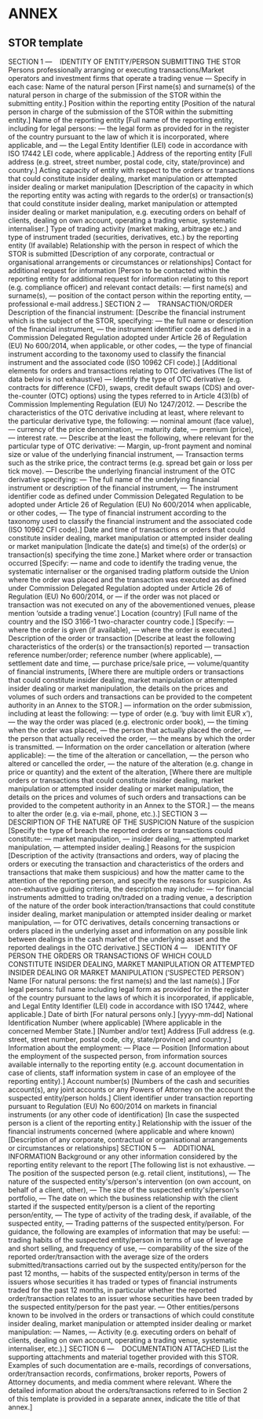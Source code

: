 # ANNEX

## STOR template

SECTION 1 —    IDENTITY OF ENTITY/PERSON SUBMITTING THE STOR Persons professionally arranging or executing transactions/Market operators and investment firms that operate a trading venue — Specify in each case: Name of the natural person [First name(s) and surname(s) of the natural person in charge of the submission of the STOR within the submitting entity.] Position within the reporting entity [Position of the natural person in charge of the submission of the STOR within the submitting entity.] Name of the reporting entity [Full name of the reporting entity, including for legal persons: — the legal form as provided for in the register of the country pursuant to the law of which it is incorporated, where applicable, and — the Legal Entity Identifier (LEI) code in accordance with ISO 17442 LEI code, where applicable.] Address of the reporting entity [Full address (e.g. street, street number, postal code, city, state/province) and country.] Acting capacity of entity with respect to the orders or transactions that could constitute insider dealing, market manipulation or attempted insider dealing or market manipulation [Description of the capacity in which the reporting entity was acting with regards to the order(s) or transaction(s) that could constitute insider dealing, market manipulation or attempted insider dealing or market manipulation, e.g. executing orders on behalf of clients, dealing on own account, operating a trading venue, systematic internaliser.] Type of trading activity (market making, arbitrage etc.) and type of instrument traded (securities, derivatives, etc.) by the reporting entity (If available) Relationship with the person in respect of which the STOR is submitted [Description of any corporate, contractual or organisational arrangements or circumstances or relationships] Contact for additional request for information [Person to be contacted within the reporting entity for additional request for information relating to this report (e.g. compliance officer) and relevant contact details: — first name(s) and surname(s), — position of the contact person within the reporting entity, — professional e-mail address.] SECTION 2 —    TRANSACTION/ORDER Description of the financial instrument: [Describe the financial instrument which is the subject of the STOR, specifying: — the full name or description of the financial instrument, — the instrument identifier code as defined in a Commission Delegated Regulation adopted under Article 26 of Regulation (EU) No 600/2014, when applicable, or other codes, — the type of financial instrument according to the taxonomy used to classify the financial instrument and the associated code (ISO 10962 CFI code).] [Additional elements for orders and transactions relating to OTC derivatives (The list of data below is not exhaustive) — Identify the type of OTC derivative (e.g. contracts for difference (CFD), swaps, credit default swaps (CDS) and over-the-counter (OTC) options) using the types referred to in Article 4(3)(b) of Commission Implementing Regulation (EU) No 1247/2012. — Describe the characteristics of the OTC derivative including at least, where relevant to the particular derivative type, the following: — nominal amount (face value), — currency of the price denomination, — maturity date, — premium (price), — interest rate. — Describe at the least the following, where relevant for the particular type of OTC derivative: — Margin, up-front payment and nominal size or value of the underlying financial instrument, — Transaction terms such as the strike price, the contract terms (e.g. spread bet gain or loss per tick move). — Describe the underlying financial instrument of the OTC derivative specifying: — The full name of the underlying financial instrument or description of the financial instrument, — The instrument identifier code as defined under Commission Delegated Regulation to be adopted under Article 26 of Regulation (EU) No 600/2014 when applicable, or other codes, — The type of financial instrument according to the taxonomy used to classify the financial instrument and the associated code (ISO 10962 CFI code).] Date and time of transactions or orders that could constitute insider dealing, market manipulation or attempted insider dealing or market manipulation [Indicate the date(s) and time(s) of the order(s) or transaction(s) specifying the time zone.] Market where order or transaction occurred [Specify: — name and code to identify the trading venue, the systematic internaliser or the organised trading platform outside the Union where the order was placed and the transaction was executed as defined under Commission Delegated Regulation adopted under Article 26 of Regulation (EU) No 600/2014, or — if the order was not placed or transaction was not executed on any of the abovementioned venues, please mention ‘outside a trading venue’.] Location (country) [Full name of the country and the ISO 3166-1 two-character country code.] [Specify: — where the order is given (if available), — where the order is executed.] Description of the order or transaction [Describe at least the following characteristics of the order(s) or the transaction(s) reported — transaction reference number/order; reference number (where applicable), — settlement date and time, — purchase price/sale price, — volume/quantity of financial instruments, [Where there are multiple orders or transactions that could constitute insider dealing, market manipulation or attempted insider dealing or market manipulation, the details on the prices and volumes of such orders and transactions can be provided to the competent authority in an Annex to the STOR.] — information on the order submission, including at least the following: — type of order (e.g. ‘buy with limit EUR x’), — the way the order was placed (e.g. electronic order book), — the timing when the order was placed, — the person that actually placed the order, — the person that actually received the order, — the means by which the order is transmitted. — Information on the order cancellation or alteration (where applicable): — the time of the alteration or cancellation, — the person who altered or cancelled the order, — the nature of the alteration (e.g. change in price or quantity) and the extent of the alteration, [Where there are multiple orders or transactions that could constitute insider dealing, market manipulation or attempted insider dealing or market manipulation, the details on the prices and volumes of such orders and transactions can be provided to the competent authority in an Annex to the STOR.] — the means to alter the order (e.g. via e-mail, phone, etc.).] SECTION 3 —    DESCRIPTION OF THE NATURE OF THE SUSPICION Nature of the suspicion [Specify the type of breach the reported orders or transactions could constitute: — market manipulation, — insider dealing, — attempted market manipulation, — attempted insider dealing.] Reasons for the suspicion [Description of the activity (transactions and orders, way of placing the orders or executing the transaction and characteristics of the orders and transactions that make them suspicious) and how the matter came to the attention of the reporting person, and specify the reasons for suspicion. As non-exhaustive guiding criteria, the description may include: — for financial instruments admitted to trading on/traded on a trading venue, a description of the nature of the order book interaction/transactions that could constitute insider dealing, market manipulation or attempted insider dealing or market manipulation, — for OTC derivatives, details concerning transactions or orders placed in the underlying asset and information on any possible link between dealings in the cash market of the underlying asset and the reported dealings in the OTC derivative.] SECTION 4 —    IDENTITY OF PERSON THE ORDERS OR TRANSACTIONS OF WHICH COULD CONSTITUTE INSIDER DEALING, MARKET MANIPULATION OR ATTEMPTED INSIDER DEALING OR MARKET MANIPULATION (‘SUSPECTED PERSON’) Name [For natural persons: the first name(s) and the last name(s).] [For legal persons: full name including legal form as provided for in the register of the country pursuant to the laws of which it is incorporated, if applicable, and Legal Entity Identifier (LEI) code in accordance with ISO 17442, where applicable.] Date of birth [For natural persons only.] [yyyy-mm-dd] National Identification Number (where applicable) [Where applicable in the concerned Member State.] [Number and/or text] Address [Full address (e.g. street, street number, postal code, city, state/province) and country.] Information about the employment: — Place — Position [Information about the employment of the suspected person, from information sources available internally to the reporting entity (e.g. account documentation in case of clients, staff information system in case of an employee of the reporting entity).] Account number(s) [Numbers of the cash and securities account(s), any joint accounts or any Powers of Attorney on the account the suspected entity/person holds.] Client identifier under transaction reporting pursuant to Regulation (EU) No 600/2014 on markets in financial instruments (or any other code of identification) [In case the suspected person is a client of the reporting entity.] Relationship with the issuer of the financial instruments concerned (where applicable and where known) [Description of any corporate, contractual or organisational arrangements or circumstances or relationships] SECTION 5 —    ADDITIONAL INFORMATION Background or any other information considered by the reporting entity relevant to the report [The following list is not exhaustive. — The position of the suspected person (e.g. retail client, institutions), — The nature of the suspected entity's/person's intervention (on own account, on behalf of a client, other), — The size of the suspected entity's/person's portfolio, — The date on which the business relationship with the client started if the suspected entity/person is a client of the reporting person/entity, — The type of activity of the trading desk, if available, of the suspected entity, — Trading patterns of the suspected entity/person. For guidance, the following are examples of information that may be useful: — trading habits of the suspected entity/person in terms of use of leverage and short selling, and frequency of use, — comparability of the size of the reported order/transaction with the average size of the orders submitted/transactions carried out by the suspected entity/person for the past 12 months, — habits of the suspected entity/person in terms of the issuers whose securities it has traded or types of financial instruments traded for the past 12 months, in particular whether the reported order/transaction relates to an issuer whose securities have been traded by the suspected entity/person for the past year. — Other entities/persons known to be involved in the orders or transactions of which could constitute insider dealing, market manipulation or attempted insider dealing or market manipulation: — Names, — Activity (e.g. executing orders on behalf of clients, dealing on own account, operating a trading venue, systematic internaliser, etc.).] SECTION 6 —    DOCUMENTATION ATTACHED [List the supporting attachments and material together provided with this STOR. Examples of such documentation are e-mails, recordings of conversations, order/transaction records, confirmations, broker reports, Powers of Attorney documents, and media comment where relevant. Where the detailed information about the orders/transactions referred to in Section 2 of this template is provided in a separate annex, indicate the title of that annex.]

